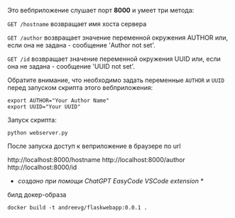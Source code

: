Это вебприложение слушает порт **8000** и умеет три метода:

`GET /hostname`
 возвращает имя хоста сервера

`GET /author`
 возвращает значение переменной окружения AUTHOR или, если она не задана - сообщение 'Author not set'.

`GET /id`
 возвращает значение переменной окружения UUID или, если она не задана - сообщение 'UUID not set'.

Обратите внимание, что необходимо задать переменные
`AUTHOR`
 и
`UUID`
 перед запуском скрипта этого вебприложения:
```
export AUTHOR="Your Author Name"
export UUID="Your UUID"
```

Запуск скрипта:

`python webserver.py`

После запуска доступ к веприложение в браузере по url

http://localhost:8000/hostname
http://localhost:8000/author
http://localhost:8000/id

* *создано при помощи ChatGPT EasyCode VSCode extension* *

билд докер-образа 

`docker build -t andreevg/flaskwebapp:0.0.1 .`